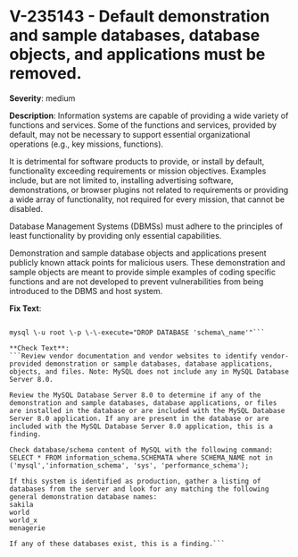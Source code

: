 # V-235143 - Default demonstration and sample databases, database objects, and applications must be removed.

**Severity**: medium

**Description**:
Information systems are capable of providing a wide variety of functions and services. Some of the functions and services, provided by default, may not be necessary to support essential organizational operations (e.g., key missions, functions).

It is detrimental for software products to provide, or install by default, functionality exceeding requirements or mission objectives. Examples include, but are not limited to, installing advertising software, demonstrations, or browser plugins not related to requirements or providing a wide array of functionality, not required for every mission, that cannot be disabled.

Database Management Systems (DBMSs) must adhere to the principles of least functionality by providing only essential capabilities.

Demonstration and sample database objects and applications present publicly known attack points for malicious users. These demonstration and sample objects are meant to provide simple examples of coding specific functions and are not developed to prevent vulnerabilities from being introduced to the DBMS and host system.

**Fix Text**:
```MySQL 8\.0 contains no demo databases by default\. If demo schemas \(aka databases\) were added, remove them by executing:

mysql \-u root \-p \-\-execute="DROP DATABASE 'schema\_name'"```

**Check Text**:
```Review vendor documentation and vendor websites to identify vendor-provided demonstration or sample databases, database applications, objects, and files. Note: MySQL does not include any in MySQL Database Server 8.0.

Review the MySQL Database Server 8.0 to determine if any of the demonstration and sample databases, database applications, or files are installed in the database or are included with the MySQL Database Server 8.0 application. If any are present in the database or are included with the MySQL Database Server 8.0 application, this is a finding.

Check database/schema content of MySQL with the following command:
SELECT * FROM information_schema.SCHEMATA where SCHEMA_NAME not in ('mysql','information_schema', 'sys', 'performance_schema');

If this system is identified as production, gather a listing of databases from the server and look for any matching the following general demonstration database names: 
sakila 
world
world_x
menagerie

If any of these databases exist, this is a finding.```
